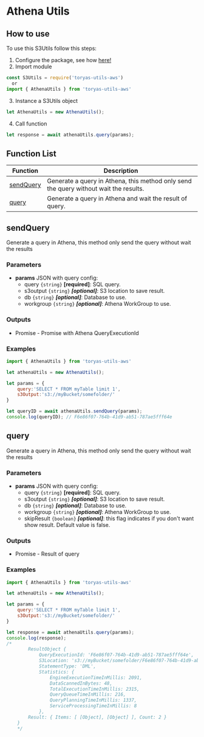# Athena Utils

## How to use

To use this S3Utils follow this steps:

1. Configure the package, see how [here!](../README.md/#config)
2. Import module

  ```javascript
  const S3Utils = require('toryas-utils-aws')
    or
  import { AthenaUtils } from 'toryas-utils-aws'
  ```
3. Instance a S3Utils object

  ```javascript
  let AthenaUtils = new AthenaUtils();
  ```

4. Call function

  ```javascript
  let response = await athenaUtils.query(params);
  ```


## Function List

|Function|Description|
|---|---|
|[sendQuery](#sendQuery)|Generate a query in Athena, this method only send the query without wait the results.|
|[query](#query)|Generate a query in Athena and wait the result of query.|

## sendQuery

Generate a query in Athena, this method only send the query without wait the results

### Parameters
- **params** JSON with query config:
    - query `{string}` **[required]**: SQL query. 
    - s3output `{string}` ***[optional]***: S3 location to save result.
    - db `{string}` ***[optional]***: Database to use.
    - workgroup `{string}` ***[optional]***: Athena WorkGroup to use.


### Outputs
 * Promise<string> - Promise with Athena QueryExecutionId

### Examples
```javascript
import { AthenaUtils } from 'toryas-utils-aws'

let athenaUtils = new AthenaUtils();

let params = {
    query:'SELECT * FROM myTable limit 1',
    s3Output:'s3://myBucket/somefolder/'
}

let queryID = await athenaUtils.sendQuery(params);
console.log(queryID); // F6e86f07-764b-41d9-ab51-787ae5fff64e
```

## query

Generate a query in Athena, this method only send the query without wait the results

### Parameters
- **params** JSON with query config:
    - query `{string}` **[required]**: SQL query. 
    - s3output `{string}` ***[optional]***: S3 location to save result.
    - db `{string}` ***[optional]***: Database to use.
    - workgroup `{string}` ***[optional]***: Athena WorkGroup to use.
    - skipResult `{boolean}` ***[optional]***: this flag indicates if you don't want show result. Default value is false.


### Outputs
 * Promise<ResultObject> - Result of query

### Examples
```javascript
import { AthenaUtils } from 'toryas-utils-aws'

let athenaUtils = new AthenaUtils();

let params = {
    query:'SELECT * FROM myTable limit 1',
    s3Output:'s3://myBucket/somefolder/'
}

let response = await athenaUtils.query(params);
console.log(response);
/*
        ResultObject {
            QueryExecutionId: 'F6e86f07-764b-41d9-ab51-787ae5fff64e',
            S3Location: 's3://myBucket/somefolder/F6e86f07-764b-41d9-ab51-787ae5fff64e.csv',
            StatementType: 'DML',
            Statistics: {
                EngineExecutionTimeInMillis: 2091,
                DataScannedInBytes: 48,
                TotalExecutionTimeInMillis: 2315,
                QueryQueueTimeInMillis: 216,
                QueryPlanningTimeInMillis: 1337,
                ServiceProcessingTimeInMillis: 8
            },
        Result: { Items: [ [Object], [Object] ], Count: 2 }
    }
    */
```
